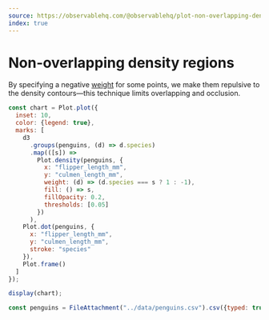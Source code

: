 ```yaml
---
source: https://observablehq.com/@observablehq/plot-non-overlapping-density-regions
index: true
---
```


# Non-overlapping density regions

By specifying a negative [weight](https://observablehq.com/plot/marks/density#density-options) for some points, we make them repulsive to the density contours—this technique limits overlapping and occlusion.

```js echo
const chart = Plot.plot({
  inset: 10,
  color: {legend: true},
  marks: [
    d3
      .groups(penguins, (d) => d.species)
      .map(([s]) =>
        Plot.density(penguins, {
          x: "flipper_length_mm",
          y: "culmen_length_mm",
          weight: (d) => (d.species === s ? 1 : -1),
          fill: () => s,
          fillOpacity: 0.2,
          thresholds: [0.05]
        })
      ),
    Plot.dot(penguins, {
      x: "flipper_length_mm",
      y: "culmen_length_mm",
      stroke: "species"
    }),
    Plot.frame()
  ]
});

display(chart);
```

```js echo
const penguins = FileAttachment("../data/penguins.csv").csv({typed: true});
```

